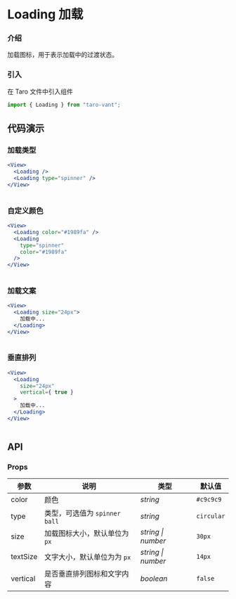 # Loading 加载

### 介绍

加载图标，用于表示加载中的过渡状态。

### 引入

在 Taro 文件中引入组件

```js
import { Loading } from "taro-vant"; 
```

## 代码演示

### 加载类型

```jsx
<View>
  <Loading />
  <Loading type="spinner" />
</View>
 
```

### 自定义颜色

```jsx
<View>
  <Loading color="#1989fa" />
  <Loading
    type="spinner"
    color="#1989fa"
  />
</View>
 
```

### 加载文案

```jsx
<View>
  <Loading size="24px">
    加载中...
  </Loading>
</View>
 
```

### 垂直排列

```jsx
<View>
  <Loading
    size="24px"
    vertical={ true }
  >
    加载中...
  </Loading>
</View>
 
```

## API

### Props

|  参数  | 说明 | 类型 | 默认值 |
| --- | --- | --- | --- |
|  color  | 颜色 | _string_ | `#c9c9c9` |
|  type  | 类型，可选值为 `spinner` `ball` | _string_ | `circular` |
|  size  | 加载图标大小，默认单位为 `px` | _string \| number_ | `30px` |
|  textSize   | 文字大小，默认单位为为 `px` | _string \| number_ | `14px` |
|  vertical  | 是否垂直排列图标和文字内容 | _boolean_ | `false` |
